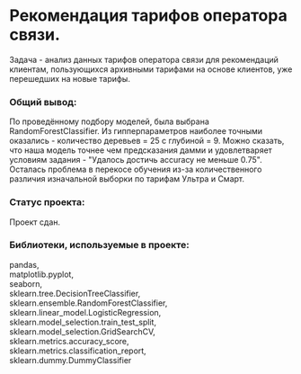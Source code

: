 # Рекомендация тарифов оператора связи.

Задача - анализ данных тарифов оператора связи для рекомендаций клиентам, пользующихся архивными тарифами на основе клиентов, уже перешедших на новые тарифы.

### Общий вывод:

По проведённому подбору моделей, была выбрана RandomForestClassifier. Из гипперпараметров наиболее точными оказались - количество деревьев = 25 с глубиной = 9. Можно сказать, что наша модель точнее чем предсказания дамми и удовлетваряет условиям задания - "Удалось достичь accuracy не меньше 0.75". Осталась проблема в перекосе обучения из-за количественного различия изначальной выборки по тарифам Ультра и Смарт.  

### Статус проекта:

Проект сдан.  

### Библиотеки, используемые в проекте:

pandas,  
matplotlib.pyplot,  
seaborn,  
sklearn.tree.DecisionTreeClassifier,  
sklearn.ensemble.RandomForestClassifier,  
sklearn.linear_model.LogisticRegression,  
sklearn.model_selection.train_test_split,  
sklearn.model_selection.GridSearchCV,  
sklearn.metrics.accuracy_score,  
sklearn.metrics.classification_report,  
sklearn.dummy.DummyClassifier  
